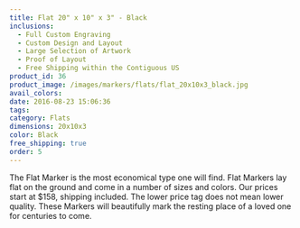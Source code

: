 ```yaml
---
title: Flat 20" x 10" x 3" - Black
inclusions:
  - Full Custom Engraving
  - Custom Design and Layout
  - Large Selection of Artwork
  - Proof of Layout
  - Free Shipping within the Contiguous US
product_id: 36
product_image: /images/markers/flats/flat_20x10x3_black.jpg
avail_colors: 
date: 2016-08-23 15:06:36
tags:
category: Flats
dimensions: 20x10x3
color: Black
free_shipping: true
order: 5
---
```

The Flat Marker is the most economical type one will find. Flat Markers lay flat on the ground and come in a number of sizes and colors. Our prices start at $158, shipping included. The lower price tag does not mean lower quality. These Markers will beautifully mark the resting place of a loved one for centuries to come.